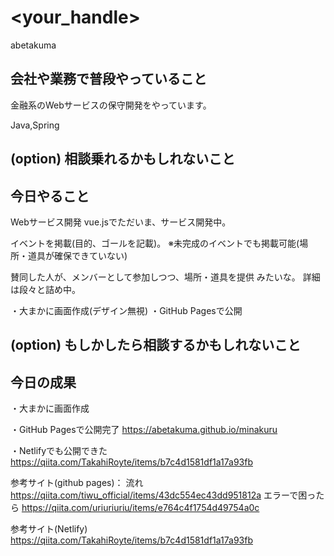 # <your_handle>
abetakuma

## 会社や業務で普段やっていること
金融系のWebサービスの保守開発をやっています。

Java,Spring

## (option) 相談乗れるかもしれないこと

## 今日やること
Webサービス開発
vue.jsでただいま、サービス開発中。

イベントを掲載(目的、ゴールを記載)。
※未完成のイベントでも掲載可能(場所・道具が確保できていない)

賛同した人が、メンバーとして参加しつつ、場所・道具を提供
みたいな。
詳細は段々と詰め中。

・大まかに画面作成(デザイン無視)
・GitHub Pagesで公開

## (option) もしかしたら相談するかもしれないこと

## 今日の成果
・大まかに画面作成

・GitHub Pagesで公開完了
https://abetakuma.github.io/minakuru

・Netlifyでも公開できた
https://qiita.com/TakahiRoyte/items/b7c4d1581df1a17a93fb

参考サイト(github pages)：
流れ
https://qiita.com/tiwu_official/items/43dc554ec43dd951812a
エラーで困ったら
https://qiita.com/uriuriuriu/items/e764c4f1754d49754a0c

参考サイト(Netlify)
https://qiita.com/TakahiRoyte/items/b7c4d1581df1a17a93fb

